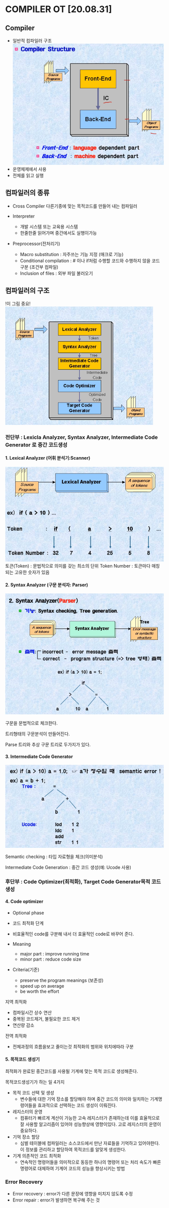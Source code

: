 # COMPILER OT [20.08.31]

## Compiler

- 일반적 컴파일러 구조
  ![1-1](./img/compiler1-1.PNG)
- 운영체제에서 사용
- 전체를 읽고 실행

## 컴파일러의 종류

- Cross Compiler
  다른기종에 맞는 목적코드를 만들어 내는 컴파일러

- Interpreter
  - 개발 시스템 또는 교육용 시스템
  - 한줄한줄 읽어가며 중간에서도 실행이가능

- Preprocessor(전처리기)
  - Macro substitution : 자주쓰는 기능 지정 (매크로 기능)
  - Conditional compilation : # 이나 if처럼 수행할 코드와 수행하지 않을 코드 구분 (조건부 컴파일)
  - Inclusion of files : 외부 파일 불러오기

## 컴파일러의 구조

!이 그림 중요!
![1-2](./img/compiler1-2.PNG)

### 전단부 : Lexicla Analyzer, Syntax Analyzer, Intermediate Code Generator 로 중간 코드생성

#### 1. Lexical Analyzer (어휘 분석기:Scanner)

![1-3](./img/compiler1-3.PNG)
토큰(Token) : 문법적으로 의미를 갖는 최소의 단위
Token Number : 토큰마다 매칭되는 고유한 숫자가 있음

#### 2. Syntax Analyzer (구문 분석자: Parser)

![1-4](./img/compiler1-4.PNG)

구문을 문법적으로 체크한다.

트리형태의 구문분석이 만들어진다.

Parse 트리와 추상 구문 트리로 두가지가 있다.

#### 3. Intermediate Code Generator

![1-5](./img/compiler1-5.PNG)

Semantic checking : 타입 자료형을 체크(의미분석)

Intermediate Code Generation : 중간 코드 생성(예: Ucode 사용)

### 후단부 : Code Optimizer(최적화), Target Code Generator목적 코드 생성

#### 4. Code optimizer

- Optional phase
- 코드 최적화 단계
- 비효율적인 code를 구분해 내서 더 효율적인 code로 바꾸어 준다.

- Meaning
  - major part : improve running time
  - minor part : reduce code size
  
- Criteria(기준)
  - preserve the program meanings (보존성)
  - speed up on average
  - be worth the effort

지역 최적화

- 컴파일시간 상수 연산
- 중복된 코드제거, 불필요한 코드 제거
- 연산량 감소

전역 최적화

- 전체과정의 흐름을보고 줄이는것 최적화의 범위와 위치에따라 구분

#### 5. 목적코드 생성기

최적화가 완료된 중간코드를 사용될 기계에 맞는 목적 코드로 생성해준다. 

목적코드생성기가 하는 일 4가지
  - 목적 코드 선택 및 생성
    - 변수들에 대한 기억 장소를 할당해야 하며 중간 코드의 의미와 일치하는 기계명령어들을 효과적으로 선택하는 코드 생성이 이뤄진다.
  - 레지스터의 운영
    - 컴퓨터가 빠르게 계산이 가능한 고속 레지스터가 존재하는데 이를 효율적으로 잘 사용할 알고리즘이 있어야 성능향상에 영향이있다. 고로 레지스터의 운영이 중요하다.
  - 기억 장소 할당
    - 심벌 테이블에 컴파일러는 소스코드에서 만난 자료들을 기억하고 있어야한다. 이 정보를 관리하고 할당하여 목적코드를 알맞게 생성한다.
  - 기계 의존적인 코드 최적화
    -  연속적인 명령어들을 의미적으로 동등한 하나의 명령어 또는 처리 속도가 빠른 명령어로 대체하여 기계어 코드의 성능을 향상시키는 방법

### Error Recovery

- Error recovery : error가 다른 문장에 영향을 미치지 않도록 수정
- Error repair : error가 발생하면 복구해 주는 것
